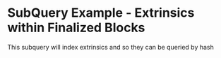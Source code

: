 # SubQuery Example - Extrinsics within Finalized Blocks

This subquery will index extrinsics and so they can be queried by hash
